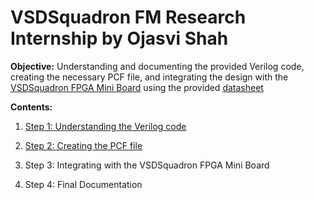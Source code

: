 # VSDSquadron FM Research Internship by Ojasvi Shah

**Objective:** Understanding and documenting the provided Verilog code, creating the necessary PCF file, and integrating the design with the [VSDSquadron FPGA Mini Board](https://www.vlsisystemdesign.com/vsdsquadronfm/) using the provided [datasheet](https://www.vlsisystemdesign.com/wp-content/uploads/2024/12/datasheet.pdf)

**Contents:**
1. [Step 1: Understanding the Verilog code](https://github.com/ojasvi-shah/VSDSquadron-FM-Research-Internship-by-Ojasvi-Shah/blob/main/Verilog%20Functionality.md)

2. [Step 2: Creating the PCF file](https://github.com/ojasvi-shah/VSDSquadron-FM-Research-Internship-by-Ojasvi-Shah/blob/main/PCF%20file.md)

3. Step 3: Integrating with the VSDSquadron FPGA Mini Board

4. Step 4: Final Documentation 
